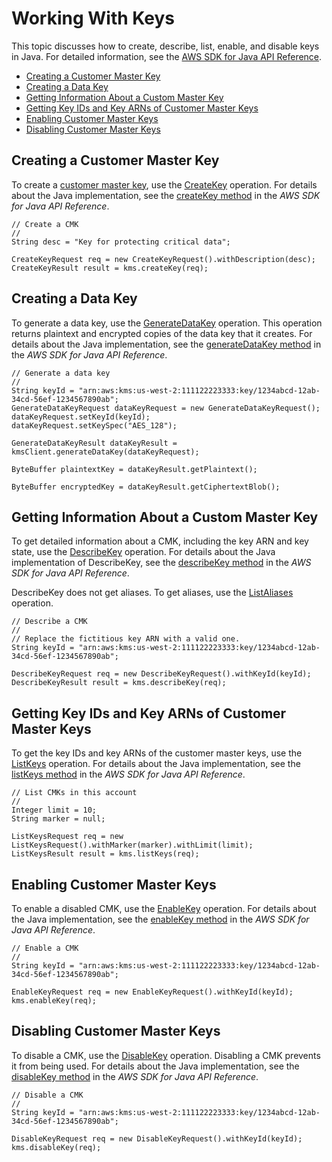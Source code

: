 # Working With Keys<a name="programming-keys"></a>

This topic discusses how to create, describe, list, enable, and disable keys in Java\. For detailed information, see the [AWS SDK for Java API Reference](http://docs.aws.amazon.com/AWSJavaSDK/latest/javadoc/)\. 


+ [Creating a Customer Master Key](#creating-keys)
+ [Creating a Data Key](#generate-datakeys)
+ [Getting Information About a Custom Master Key](#describing-keys)
+ [Getting Key IDs and Key ARNs of Customer Master Keys](#listing-keys)
+ [Enabling Customer Master Keys](#enable-keys)
+ [Disabling Customer Master Keys](#disable-keys)

## Creating a Customer Master Key<a name="creating-keys"></a>

To create a [customer master key](concepts.md#master_keys), use the [CreateKey](http://docs.aws.amazon.com/kms/latest/APIReference/API_CreateKey.html) operation\. For details about the Java implementation, see the [createKey method](http://docs.aws.amazon.com/AWSJavaSDK/latest/javadoc/com/amazonaws/services/kms/AWSKMSClient.html#createKey-com.amazonaws.services.kms.model.CreateKeyRequest-) in the *AWS SDK for Java API Reference*\.

```
// Create a CMK
//
String desc = "Key for protecting critical data";
    
CreateKeyRequest req = new CreateKeyRequest().withDescription(desc);
CreateKeyResult result = kms.createKey(req);
```

## Creating a Data Key<a name="generate-datakeys"></a>

To generate a data key, use the [GenerateDataKey](http://docs.aws.amazon.com/kms/latest/APIReference/API_GenerateDataKey.html) operation\. This operation returns plaintext and encrypted copies of the data key that it creates\. For details about the Java implementation, see the [generateDataKey method](http://docs.aws.amazon.com/AWSJavaSDK/latest/javadoc/com/amazonaws/services/kms/AWSKMSClient.html#generateDataKey-com.amazonaws.services.kms.model.GenerateDataKeyRequest-) in the *AWS SDK for Java API Reference*\.

```
// Generate a data key
//
String keyId = "arn:aws:kms:us-west-2:111122223333:key/1234abcd-12ab-34cd-56ef-1234567890ab";
GenerateDataKeyRequest dataKeyRequest = new GenerateDataKeyRequest();
dataKeyRequest.setKeyId(keyId);
dataKeyRequest.setKeySpec("AES_128");

GenerateDataKeyResult dataKeyResult = kmsClient.generateDataKey(dataKeyRequest);

ByteBuffer plaintextKey = dataKeyResult.getPlaintext();

ByteBuffer encryptedKey = dataKeyResult.getCiphertextBlob();
```

## Getting Information About a Custom Master Key<a name="describing-keys"></a>

To get detailed information about a CMK, including the key ARN and key state, use the [DescribeKey](http://docs.aws.amazon.com/kms/latest/APIReference/API_DescribeKey.html) operation\. For details about the Java implementation of DescribeKey, see the [describeKey method](http://docs.aws.amazon.com/AWSJavaSDK/latest/javadoc/com/amazonaws/services/kms/AWSKMS.html#describeKey-com.amazonaws.services.kms.model.DescribeKeyRequest-) in the *AWS SDK for Java API Reference*\.

DescribeKey does not get aliases\. To get aliases, use the [ListAliases](http://docs.aws.amazon.com/kms/latest/APIReference/API_ListAliases.html) operation\. 

```
// Describe a CMK
//
// Replace the fictitious key ARN with a valid one.
String keyId = "arn:aws:kms:us-west-2:111122223333:key/1234abcd-12ab-34cd-56ef-1234567890ab";

DescribeKeyRequest req = new DescribeKeyRequest().withKeyId(keyId);
DescribeKeyResult result = kms.describeKey(req);
```

## Getting Key IDs and Key ARNs of Customer Master Keys<a name="listing-keys"></a>

To get the key IDs and key ARNs of the customer master keys, use the [ListKeys](http://docs.aws.amazon.com/kms/latest/APIReference/API_ListKeys.html) operation\. For details about the Java implementation, see the [listKeys method](http://docs.aws.amazon.com/AWSJavaSDK/latest/javadoc/com/amazonaws/services/kms/AWSKMSClient.html#listKeys-com.amazonaws.services.kms.model.ListKeysRequest-) in the *AWS SDK for Java API Reference*\.

```
// List CMKs in this account
//
Integer limit = 10;
String marker = null;

ListKeysRequest req = new ListKeysRequest().withMarker(marker).withLimit(limit);
ListKeysResult result = kms.listKeys(req);
```

## Enabling Customer Master Keys<a name="enable-keys"></a>

To enable a disabled CMK, use the [EnableKey](http://docs.aws.amazon.com/kms/latest/APIReference/API_EnableKey.html) operation\. For details about the Java implementation, see the [enableKey method](http://docs.aws.amazon.com/AWSJavaSDK/latest/javadoc/com/amazonaws/services/kms/AWSKMSClient.html#enableKey-com.amazonaws.services.kms.model.EnableKeyRequest-) in the *AWS SDK for Java API Reference*\.

```
// Enable a CMK
//
String keyId = "arn:aws:kms:us-west-2:111122223333:key/1234abcd-12ab-34cd-56ef-1234567890ab";

EnableKeyRequest req = new EnableKeyRequest().withKeyId(keyId);
kms.enableKey(req);
```

## Disabling Customer Master Keys<a name="disable-keys"></a>

To disable a CMK, use the [DisableKey](http://docs.aws.amazon.com/kms/latest/APIReference/API_DisableKey.html) operation\. Disabling a CMK prevents it from being used\. For details about the Java implementation, see the [disableKey method](http://docs.aws.amazon.com/AWSJavaSDK/latest/javadoc/com/amazonaws/services/kms/AWSKMSClient.html#disableKey-com.amazonaws.services.kms.model.DisableKeyRequest-) in the *AWS SDK for Java API Reference*\.

```
// Disable a CMK
//
String keyId = "arn:aws:kms:us-west-2:111122223333:key/1234abcd-12ab-34cd-56ef-1234567890ab";

DisableKeyRequest req = new DisableKeyRequest().withKeyId(keyId);
kms.disableKey(req);
```